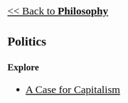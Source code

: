 <style>
    * {font-family: "Times New Roman"}
    p, ol, ul, th, td {font-size: 24px}
</style>

[<< Back to **Philosophy**](https://pranigopu.github.io/philosophy)

# Politics
## Explore
- [A Case for Capitalism](https://pranigopu.github.io/philosophy/politics/case-for-capitalism.html)